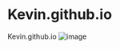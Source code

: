 # Kevin.github.io
Kevin.github.io
![image](https://user-images.githubusercontent.com/112918744/196332525-91b4b198-971a-4e6d-9011-baafe68a8d92.png)

